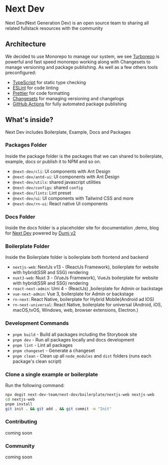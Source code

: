 # Next Dev

Next Dev(Next Generation Dev) is an open source team to sharing all related fullstack resources with the community

## Architecture

We decided to use Monorepo to manage our system, we see [Turborepo](https://github.com/vercel/turbo) is powerful and fast speed monorepo working along with Changesets to manage versioning and package publishing.
As well as a few others tools preconfigured:

- [TypeScript](https://www.typescriptlang.org/) for static type checking
- [ESLint](https://eslint.org/) for code linting
- [Prettier](https://prettier.io) for code formatting
- [Changesets](https://github.com/changesets/changesets) for managing versioning and changelogs
- [GitHub Actions](https://github.com/changesets/action) for fully automated package publishing

## What's inside?

Next Dev includes Boilerplate, Example, Docs and Packages

### Packages Folder

Inside the package folder is the packages that we can shared to boilerplate, example, docs or publish it to NPM and so on.

- `@next-dev/cli`: UI components with Ant Design
- `@next-dev/antd-ui`: UI components with Ant Design
- `@next-dev/utils`: shared javascript utilities
- `@next-dev/configs`: shared `config`
- `@next-dev/lints`: Lint preset
- `@next-dev/ui`: UI components with Tailwind CSS and more
- `@next-dev/rn-ui`: React native UI components

### Docs Folder

Inside the docs folder is a placeholder site for documentation ,demo, blog for [Next Dev](https://next-dev-team.github.io/next-dev) powered by [Dumi v2](https://d.umijs.org/)

### Boilerplate Folder

Inside the Boilerplate folder is boilerplate both frontend and backend 

- `nextjs-web`: NextJs v13 - (ReactJs Framework), boilerplate for website with hybrid(SSR and SSG) rendering
- `nuxt3-web`: Nuxt 3 - (VueJs Framework), VueJs boilerplate for website with hybrid(SSR and SSG) rendering
- `react-next-admin`: Umi 4 - (ReactJs) ,boilerplate for Admin or backstage
- `vue-next-admin`: Vue 3, boilerplate for Admin or backstage
- `rn-next`: React Native, boilerplate for Hybrid Mobile(Android ad IOS)
- `rn-next-universal`: React Native, boilerplate for universal (Android, iOS, macOS,tvOS, Windows, web, browser extensions, Electron.)

### Development Commands

- `pnpm build` - Build all packages including the Storybook site
- `pnpm dev` - Run all packages locally and docs development
- `pnpm lint` - Lint all packages
- `pnpm changeset` - Generate a changeset
- `pnpm clean` - Clean up all `node_modules` and `dist` folders (runs each package's clean script)

### Clone a single example or boilerplate

Run the following command:

```sh
npx degit next-dev-team/next-dev/boilerplate/nextjs-web nextjs-web
cd nextjs-web
pnpm install
git init . && git add . && git commit -m "Init"
```

### Contributing

coming soon

### Community

coming soon
